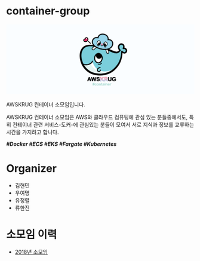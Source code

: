 # container-group
![](logo/container-group-logo-wide.png)

AWSKRUG 컨테이너 소모임입니다.

AWSKRUG 컨테이너 소모임은 AWS와 클라우드 컴퓨팅에 관심 있는 분들중에서도, 특히 컨테이너 관련 서비스-도커-에 관심있는 분들이 모여서 서로 지식과 정보를 교류하는 시간을 가지려고 합니다. 

***#Docker #ECS #EKS #Fargate #Kubernetes***

# Organizer
- 김현민
- 우여명
- 유정렬
- 류한진

# 소모임 이력
- [2018년 소모임](meetups/2018.md)
